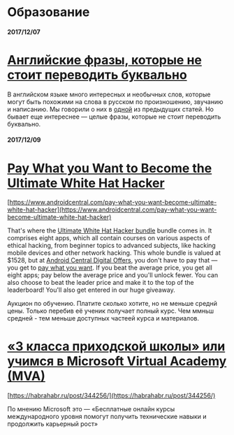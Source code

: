 # Образование

#### 2017/12/07

# [Английские фразы, которые не стоит переводить буквально](https://habrahabr.ru/company/englishdom/blog/344042/)

В английском языке много интересных и необычных слов, которые могут быть похожими на слова в русском по произношению, звучанию и написанию. Мы говорили о них в [одной](https://geektimes.ru/company/englishdom/blog/295431/) из предыдущих статей. Но бывает еще интереснее — целые фразы, которые не стоит переводить буквально.

#### 2017/12/09

# [Pay What you Want to Become the Ultimate White Hat Hacker](https://www.androidcentral.com/pay-what-you-want-become-ultimate-white-hat-hacker)

[https://www.androidcentral.com/pay-what-you-want-become-ultimate-white-hat-hacker](https://www.androidcentral.com/pay-what-you-want-become-ultimate-white-hat-hacker)

That's where the [Ultimate White Hat Hacker bundle](https://digitaloffers.androidcentral.com/sales/pwyw-white-hat-hacker-2018?utm_source=androidcentral.com&utm_medium=referral&utm_campaign=pwyw-white-hat-hacker-2018_121017&utm_term=scsf-266263&utm_content=a0x1a000003ajyv&scsonar=1) bundle comes in. It comprises eight apps, which all contain courses on various aspects of ethical hacking, from beginner topics to advanced subjects, like hacking mobile devices and other network hacking. This whole bundle is valued at $1528, but at [Android Central Digital Offers](https://digitaloffers.androidcentral.com/sales/pwyw-white-hat-hacker-2018?utm_source=androidcentral.com&utm_medium=referral&utm_campaign=pwyw-white-hat-hacker-2018_121017&utm_term=scsf-266263&utm_content=a0x1a000003ajyv&scsonar=1), you don't have to pay that — you get to [pay what you want](https://digitaloffers.androidcentral.com/sales/pwyw-white-hat-hacker-2018?utm_source=androidcentral.com&utm_medium=referral&utm_campaign=pwyw-white-hat-hacker-2018_121017&utm_term=scsf-266263&utm_content=a0x1a000003ajyv&scsonar=1). If you beat the average price, you get all eight apps; pay below the average price and you'll unlock fewer. You can also choose to beat the leader price and make it to the top of the leaderboard! You'll also get entered in our huge giveaway.

Аукцион по обучению. Платите сколько хотите, но не меньше среднй цены. Только перебив её ученик получает полный курс. Чем ммньш средней - тем меньше доступных частеей курса и материалов.

# [«3 класса приходской школы» или учимся в Microsoft Virtual Academy \(MVA\)](https://habrahabr.ru/post/344256/)

[https://habrahabr.ru/post/344256/](https://habrahabr.ru/post/344256/)

По мнению Microsoft это — «Бесплатные онлайн курсы международного уровня помогут получить технические навыки и продолжить карьерный рост»





